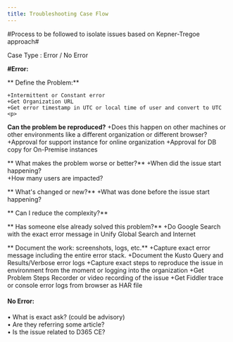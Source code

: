 ```yaml
---
title: Troubleshooting Case Flow
---
```


#Process to be followed to isolate issues based on Kepner-Tregoe approach#

Case Type : Error / No Error

**#Error:**

**	Define the Problem:**

	+Intermittent or Constant error
	+Get Organization URL
	+Get error timestamp in UTC or local time of user and convert to UTC
	<p>
**Can the problem be reproduced?**
	+Does this happen on other machines or other environments like a different organization or different browser?
	+Approval for support instance for online organization
	+Approval for DB copy for On-Premise instances	


**	What makes the problem worse or better?**
	+When did the issue start happening?<br>
	+How many users are impacted?<br>	


**	What's changed or new?**
	+What was done before the issue start happening?<br>


**	Can I reduce the complexity?**


**	Has someone else already solved this problem?**
	+Do Google Search with the exact error message in Unify Global Search and Internet


**	Document the work: screenshots, logs, etc.**
	+Capture exact error message including the entire error stack.
	+Document the Kusto Query and Results/Verbose error logs
	+Capture exact steps to reproduce the issue in environment from the moment or logging into the organization
	+Get Problem Steps Recorder or video recording of the issue
	+Get Fiddler trace or console error logs from browser as HAR file



<p>
<h4>No Error:</h4>
•	What is exact ask? (could be advisory)<br>
•	Are they referring some article?<br>
•	Is the issue related to D365 CE?<br>
